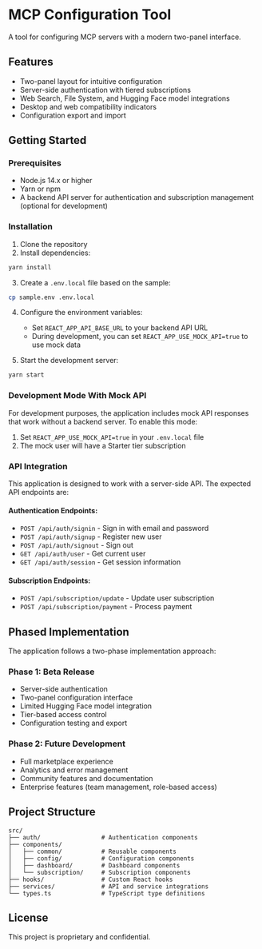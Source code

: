 # MCP Configuration Tool

A tool for configuring MCP servers with a modern two-panel interface.

## Features

- Two-panel layout for intuitive configuration
- Server-side authentication with tiered subscriptions
- Web Search, File System, and Hugging Face model integrations
- Desktop and web compatibility indicators
- Configuration export and import

## Getting Started

### Prerequisites

- Node.js 14.x or higher
- Yarn or npm
- A backend API server for authentication and subscription management (optional for development)

### Installation

1. Clone the repository
2. Install dependencies:

```bash
yarn install
```

3. Create a `.env.local` file based on the sample:

```bash
cp sample.env .env.local
```

4. Configure the environment variables:
   - Set `REACT_APP_API_BASE_URL` to your backend API URL
   - During development, you can set `REACT_APP_USE_MOCK_API=true` to use mock data

5. Start the development server:

```bash
yarn start
```

### Development Mode With Mock API

For development purposes, the application includes mock API responses that work without a backend server. To enable this mode:

1. Set `REACT_APP_USE_MOCK_API=true` in your `.env.local` file
2. The mock user will have a Starter tier subscription

### API Integration

This application is designed to work with a server-side API. The expected API endpoints are:

#### Authentication Endpoints:
- `POST /api/auth/signin` - Sign in with email and password
- `POST /api/auth/signup` - Register new user
- `POST /api/auth/signout` - Sign out
- `GET /api/auth/user` - Get current user
- `GET /api/auth/session` - Get session information

#### Subscription Endpoints:
- `POST /api/subscription/update` - Update user subscription
- `POST /api/subscription/payment` - Process payment

## Phased Implementation

The application follows a two-phase implementation approach:

### Phase 1: Beta Release

- Server-side authentication
- Two-panel configuration interface
- Limited Hugging Face model integration
- Tier-based access control
- Configuration testing and export

### Phase 2: Future Development

- Full marketplace experience
- Analytics and error management
- Community features and documentation
- Enterprise features (team management, role-based access)

## Project Structure

```
src/
├── auth/                 # Authentication components
├── components/
│   ├── common/           # Reusable components
│   ├── config/           # Configuration components
│   ├── dashboard/        # Dashboard components
│   └── subscription/     # Subscription components
├── hooks/                # Custom React hooks
├── services/             # API and service integrations
└── types.ts              # TypeScript type definitions
```

## License

This project is proprietary and confidential.
